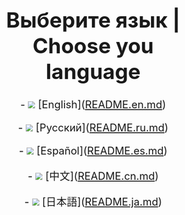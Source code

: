 <meta charset="utf-8">
<h1 align="center" style="font-size: 48px"><strong>Выберите язык | Choose you language</strong></h1>
<p align="center" style="font-size: 24px">
    - <img src="https://flagcdn.com/w40/gb.png"> [English](<a href="https://github.com/notforyou-dev/Okeiki-Studio-Repository/blob/main/README.en.md">README.en.md</a>)

</p>
<p align="center" style="font-size: 24px">
    - <img src="https://flagcdn.com/w40/ru.png"> [Русский](<a href="https://github.com/notforyou-dev/Okeiki-Studio-Repository/blob/main/README.ru.md">README.ru.md</a>)
</p>
<p align="center" style="font-size: 24px">
    - <img src="https://flagcdn.com/w40/es.png"> [Español](<a href="https://github.com/notforyou-dev/Okeiki-Studio-Repository/blob/main/README.es.md">README.es.md</a>)
</p>
<p align="center" style="font-size: 24px">
    - <img src="https://flagcdn.com/w40/cn.png"> [中文](<a href="https://github.com/notforyou-dev/Okeiki-Studio-Repository/blob/main/README.cn.md">README.cn.md</a>)
</p>
<p align="center" style="font-size: 24px">
    - <img src="https://flagcdn.com/w40/jp.png"> [日本語](<a href="https://github.com/notforyou-dev/Okeiki-Studio-Repository/blob/main/README.ja.md">README.ja.md</a>)
</p>
